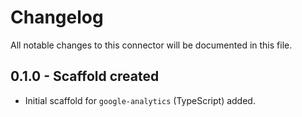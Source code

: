 # Changelog

All notable changes to this connector will be documented in this file.

## 0.1.0 - Scaffold created

- Initial scaffold for `google-analytics` (TypeScript) added.
